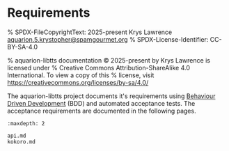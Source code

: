 # Requirements

% SPDX-FileCopyrightText: 2025-present Krys Lawrence <aquarion.5.krystopher@spamgourmet.org>
% SPDX-License-Identifier: CC-BY-SA-4.0

% aquarion-libtts documentation © 2025-present by Krys Lawrence is licensed under
% Creative Commons Attribution-ShareAlike 4.0 International. To view a copy of this
% license, visit <https://creativecommons.org/licenses/by-sa/4.0/>

The aquarion-libtts project documents it's requirements using
[Behaviour Driven Development](https://en.wikipedia.org/wiki/Behavior-driven_development)
(BDD) and automated acceptance tests.  The acceptance requirements are documented in the
following pages.

```{toctree}
:maxdepth: 2

api.md
kokoro.md

```
